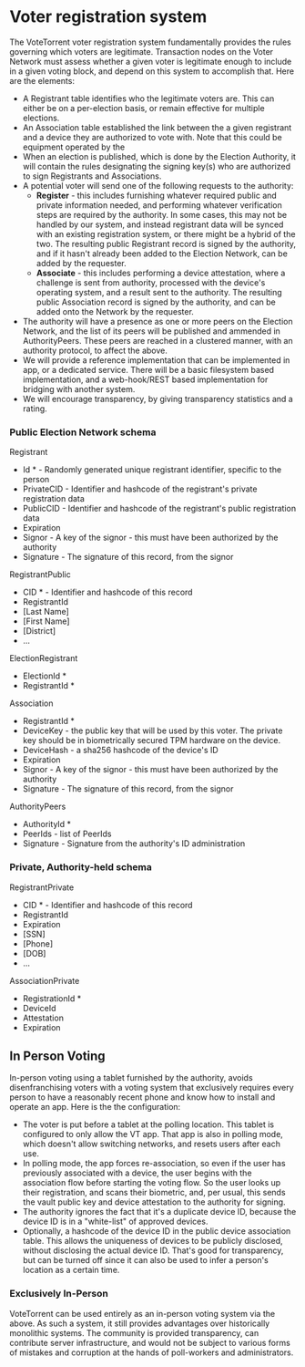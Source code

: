 # Voter registration system

The VoteTorrent voter registration system fundamentally provides the rules governing which voters are legitimate.  Transaction nodes on the Voter Network must assess whether a given voter is legitimate enough to include in a given voting block, and depend on this system to accomplish that.  Here are the elements:
* A Registrant table identifies who the legitimate voters are.  This can either be on a per-election basis, or remain effective for multiple elections.
* An Association table established the link between the a given registrant and a device they are authorized to vote with.  Note that this could be equipment operated by the 
* When an election is published, which is done by the Election Authority, it will contain the rules designating the signing key(s) who are authorized to sign Registrants and Associations.
* A potential voter will send one of the following requests to the authority:
  * **Register** - this includes furnishing whatever required public and private information needed, and performing whatever verification steps are required by the authority.  In some cases, this may not be handled by our system, and instead registrant data will be synced with an existing registration system, or there might be a hybrid of the two.  The resulting public Registrant record is signed by the authority, and if it hasn't already been added to the Election Network, can be added by the requester.
  * **Associate** - this includes performing a device attestation, where a challenge is sent from authority, processed with the device's operating system, and a result sent to the authority.  The resulting public Association record is signed by the authority, and can be added onto the Network by the requester.
* The authority will have a presence as one or more peers on the Election Network, and the list of its peers will be published and ammended in AuthorityPeers.  These peers are reached in a clustered manner, with an authority protocol, to affect the above.
* We will provide a reference implementation that can be implemented in app, or a dedicated service.  There will be a basic filesystem based implementation, and a web-hook/REST based implementation for bridging with another system.
* We will encourage transparency, by giving transparency statistics and a rating.

### Public Election Network schema

Registrant
* Id * - Randomly generated unique registrant identifier, specific to the person
* PrivateCID - Identifier and hashcode of the registrant's private registration data
* PublicCID - Identifier and hashcode of the registrant's public registration data
* Expiration
* Signor - A key of the signor - this must have been authorized by the authority
* Signature - The signature of this record, from the signor

RegistrantPublic
* CID * - Identifier and hashcode of this record
* RegistrantId
* [Last Name]
* [First Name]
* [District]
* ...

ElectionRegistrant
* ElectionId *
* RegistrantId *

Association
* RegistrantId *
* DeviceKey - the public key that will be used by this voter.  The private key should be in biometrically secured TPM hardware on the device.
* DeviceHash - a sha256 hashcode of the device's ID
* Expiration
* Signor - A key of the signor - this must have been authorized by the authority
* Signature - The signature of this record, from the signor

AuthorityPeers
* AuthorityId *
* PeerIds - list of PeerIds
* Signature - Signature from the authority's ID administration

### Private, Authority-held schema

RegistrantPrivate
* CID * - Identifier and hashcode of this record
* RegistrantId
* Expiration
* [SSN]
* [Phone]
* [DOB]
* ...

AssociationPrivate
* RegistrationId *
* DeviceId
* Attestation
* Expiration


## In Person Voting

In-person voting using a tablet furnished by the authority, avoids disenfranchising voters with a voting system that exclusively requires every person to have a reasonably recent phone and know how to install and operate an app.  Here is the the configuration:
* The voter is put before a tablet at the polling location.  This tablet is configured to only allow the VT app.  That app is also in polling mode, which doesn't allow switching networks, and resets users after each use.
* In polling mode, the app forces re-association, so even if the user has previously associated with a device, the user begins with the association flow before starting the voting flow.  So the user looks up their registration, and scans their biometric, and, per usual, this sends the vault public key and device attestation to the authority for signing.
* The authority ignores the fact that it's a duplicate device ID, because the device ID is in a "white-list" of approved devices.
* Optionally, a hashcode of the device ID in the public device association table.  This allows the uniqueness of devices to be publicly disclosed, without disclosing the actual device ID.  That's good for transparency, but can be turned off since it can also be used to infer a person's location as a certain time.

### Exclusively In-Person

VoteTorrent can be used entirely as an in-person voting system via the above.  As such a system, it still provides advantages over historically monolithic systems.  The community is provided transparency, can contribute server infrastructure, and would not be subject to various forms of mistakes and corruption at the hands of poll-workers and administrators.
